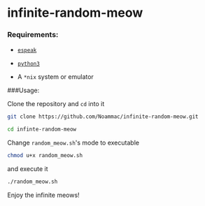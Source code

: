 # infinite-random-meow

### Requirements:

*   [`espeak`](http://espeak.sourceforge.net/)

*   [`python3`](https://www.python.org/downloads/release/python-360/)

*   A `*nix` system or emulator

###Usage:

Clone the repository and `cd` into it

```bash
git clone https://github.com/Noammac/infinite-random-meow.git
```
```bash
cd infinte-random-meow
```

Change `random_meow.sh`'s mode to executable

```bash
chmod u+x random_meow.sh
```

and execute it

```bash
./random_meow.sh
```

Enjoy the infinite meows!
